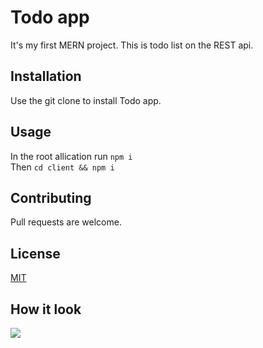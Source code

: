 # Todo app

It's my first MERN project. This is todo list on the REST api.


## Installation

Use the git clone to install Todo app.


## Usage
In the root allication run ` npm i `<br/>
Then `cd client && npm i `

## Contributing
Pull requests are welcome.
## License
[MIT](https://choosealicense.com/licenses/mit/)

## How it look 

<img src="https://i.imgur.com/CHL5qaT.png">